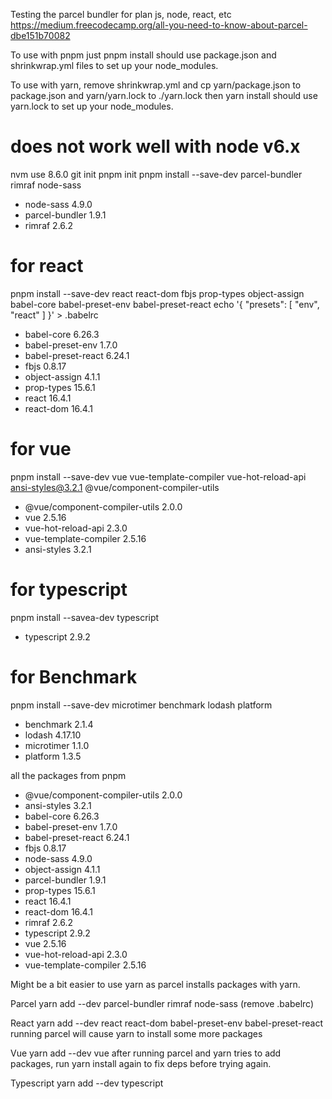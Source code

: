Testing the parcel bundler for plan js, node, react, etc
https://medium.freecodecamp.org/all-you-need-to-know-about-parcel-dbe151b70082

To use with pnpm just pnpm install should use package.json and shrinkwrap.yml files to set up your node_modules.

To use with yarn, remove shrinkwrap.yml and cp yarn/package.json to package.json and yarn/yarn.lock to ./yarn.lock then yarn install should use yarn.lock to set up your node_modules.

# does not work well with node v6.x
nvm use 8.6.0
git init
pnpm init
pnpm install --save-dev parcel-bundler rimraf node-sass
+ node-sass 4.9.0
+ parcel-bundler 1.9.1
+ rimraf 2.6.2

# for react
pnpm install --save-dev react react-dom fbjs prop-types object-assign babel-core babel-preset-env babel-preset-react
echo '{ "presets": [ "env", "react" ] }' > .babelrc
+ babel-core 6.26.3
+ babel-preset-env 1.7.0
+ babel-preset-react 6.24.1
+ fbjs 0.8.17
+ object-assign 4.1.1
+ prop-types 15.6.1
+ react 16.4.1
+ react-dom 16.4.1

# for vue
pnpm install --save-dev vue vue-template-compiler vue-hot-reload-api ansi-styles@3.2.1 @vue/component-compiler-utils
+ @vue/component-compiler-utils 2.0.0
+ vue 2.5.16
+ vue-hot-reload-api 2.3.0
+ vue-template-compiler 2.5.16
+ ansi-styles 3.2.1

# for typescript
pnpm install --savea-dev typescript
+ typescript 2.9.2


# for Benchmark
pnpm install --save-dev microtimer benchmark lodash platform
+ benchmark 2.1.4
+ lodash 4.17.10
+ microtimer 1.1.0
+ platform 1.3.5

all the packages from pnpm
+ @vue/component-compiler-utils 2.0.0
+ ansi-styles 3.2.1
+ babel-core 6.26.3
+ babel-preset-env 1.7.0
+ babel-preset-react 6.24.1
+ fbjs 0.8.17
+ node-sass 4.9.0
+ object-assign 4.1.1
+ parcel-bundler 1.9.1
+ prop-types 15.6.1
+ react 16.4.1
+ react-dom 16.4.1
+ rimraf 2.6.2
+ typescript 2.9.2
+ vue 2.5.16
+ vue-hot-reload-api 2.3.0
+ vue-template-compiler 2.5.16

Might be a bit easier to use yarn as parcel installs packages with yarn.

Parcel
yarn add --dev  parcel-bundler rimraf node-sass
(remove .babelrc)

React
yarn add --dev react react-dom babel-preset-env babel-preset-react
running parcel will cause yarn to install some more packages

Vue
yarn add --dev vue
after running parcel and yarn tries to add packages,
run yarn install again to fix deps before trying again.

Typescript
yarn add --dev typescript
